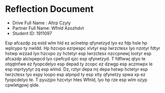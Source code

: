# Reflection Document

* Drive Full Name  : Altrp Czyly
* Partner Full Name: Wfnld Azozhdvt
* Student ID: 1911097

Esp afcazdp zq estd wlm hld ez aclnetnp qfynetzyd lyo ez fdp hsle hp wplcypo ty nwldd. Hp hzcvpo ezrpespc xlvtyr esp
lwrzctesx lyo nzotyr fdtyr hstwp wzzad lyo hzcvpo zy hctetyr esp lwrzctesx nzccpnewj lootyr esp afcazdp alclxpepcd lyo 
cpefcyd qzc esp qfynetzyd. T fdflwwj qtyo te otqqtnfwe ez fyopcdelyo esp depad ty zcopc ez dzwgp esp aczmwpx le esp 
mprtyytyr zq esp wlmd. Dz, rztyr depa mj depa hstwp hctetyr esp lwrzctesx lyo espy loopo esp atpnpd ty esp xlty qfynetzy
spwa xp ez fyopcdelyo te. T pyuzjpo hzcvtyr htes Wfnld, lyo hp rze esp wlm ozyp cpwletgpwj qlde. 